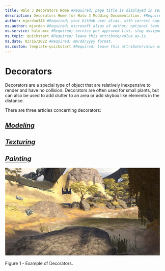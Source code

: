 ```yaml
---
title: Halo 3 Decorators Home #Required; page title is displayed in search results. Include the brand.
description: Decorators Home for Halo 3 Modding Documentation. #Required; article description that is displayed in search results. 
author: mjordan343 #Required; your GitHub user alias, with correct capitalization.
ms.author: mjordan #Required; microsoft alias of author; optional team alias.
ms.service: halo-mcc #Required; service per approved list. slug assigned by ACOM.
ms.topic: quickstart #Required; leave this attribute/value as-is.
ms.date: 03/16/2022 #Required; mm/dd/yyyy format.
ms.custom: template-quickstart #Required; leave this attribute/value as-is.
---
```


# Decorators

Decorators are a special type of object that are relatively inexpensive to render and have no collision. Decorators are often used for small plants, but can also be used to add clutter to an area or add skybox like elements in the distance.

There are three  articles concerning decorators:

## [*Modeling*](Modeling.md)

## [*Texturing*](Texturing.md)

## [*Painting*](Painting.md)

![View of a field with the grass decorators placed in the level.](./media/H3_Decorators_Example.png)

Figure 1 - Example of Decorators.
